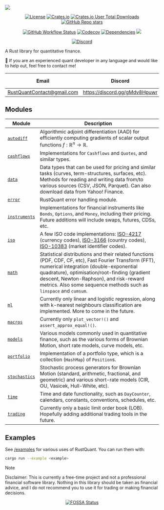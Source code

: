 ![](./images/logo.png)

<p align="center">
    <a href="#license" alt="license">
        <img alt="License" src="https://img.shields.io/badge/Dual_License-MIT_and_Apache_2.0-black?logo=apache"></a>
    <a href="#version" alt="version">
        <img alt="Crates.io" src="https://img.shields.io/crates/v/RustQuant?logo=rust&color=black"></a>
    <a href="#downloads" alt="downloads">
        <!-- <img alt="Crates.io" src="https://img.shields.io/crates/d/RustQuant?logo=rust&color=black"></a> -->
        <img alt="Crates.io User Total Downloads" src="https://img.shields.io/crates/udt/178069">
    <a href="#stars" alt="stars">
        <img alt="GitHub Repo stars" src="https://img.shields.io/github/stars/avhz/RustQuant?logo=github&color=black"></a>
</p>

<p align="center">
    <a href="#build" alt="build">
        <img alt="GitHub Workflow Status" src="https://img.shields.io/github/actions/workflow/status/avhz/RustQuant/cargo_build.yml"></a>
    <a href="#codecov" alt="codecov">
        <img alt="Codecov" src="https://img.shields.io/codecov/c/gh/avhz/RustQuant"></a>
    <a href="#deps" alt="deps">
        <img alt="Dependencies" src="https://deps.rs/repo/github/avhz/RustQuant/status.svg"></a>
    <a href="https://app.fossa.com/projects/git%2Bgithub.com%2Favhz%2FRustQuant?ref=badge_shield" alt="FOSSA Status"><img src="https://app.fossa.com/api/projects/git%2Bgithub.com%2Favhz%2FRustQuant.svg?type=shield"/></a>
</p>

<p align="center">
    <a href="https://discord.com/invite/gMdv8Hpuwr" alt="discord">
        <img alt="Discord" src="https://img.shields.io/discord/1146771658082881636?logo=discord"></a>
</p>

A Rust library for quantitative finance.

:dart: If you are an experienced quant developer in any language and would like to help out, feel free to contact me!

<div align="center">

| Email                        | Discord                         | Latest Changes              |
|:----------------------------:|:-------------------------------:|:---------------------------:|
| <RustQuantContact@gmail.com> | <https://discord.gg/gMdv8Hpuwr> | [Changelog](./CHANGELOG.md) |

</div>



## Modules

| Module | Description |
|--------|-------------|
| [`autodiff`](https://docs.rs/RustQuant/latest/RustQuant/autodiff/index.html) | Algorithmic adjoint differentiation (AAD) for efficiently computing gradients of scalar output functions $f: \mathbb{R}^n \rightarrow \mathbb{R}$. |
| [`cashflows`](https://docs.rs/RustQuant/latest/RustQuant/cashflows/index.html) | Implementations for `Cashflows` and `Quotes`, and similar types. |
| [`data`](https://docs.rs/RustQuant/latest/RustQuant/data/index.html) | Data types that can be used for pricing and similar tasks (curves, term-structures, surfaces, etc). Methods for reading and writing data from/to various sources (CSV, JSON, Parquet). Can also download data from Yahoo! Finance. |
| [`error`](https://docs.rs/RustQuant/latest/RustQuant/error/index.html) | RustQuant error handling module. |
| [`instruments`](https://docs.rs/RustQuant/latest/RustQuant/instruments/index.html) | Implementations for financial instruments like `Bonds`, `Options`, and `Money`, including their pricing. Future additions will include swaps, futures, CDSs, etc. |
| [`iso`](https://docs.rs/RustQuant/latest/RustQuant/iso/index.html) | A few ISO code implementations: [ISO-4217](https://www.iso.org/iso-4217-currency-codes.html) (currency codes), [ISO-3166](https://www.iso.org/iso-3166-country-codes.html) (country codes), [ISO-10383](https://www.iso20022.org/market-identifier-codes) (market identifier codes). |
| [`math`](https://docs.rs/RustQuant/latest/RustQuant/math/index.html) | Statistical distributions and their related functions (PDF, CDF, CF, etc), Fast Fourier Transform (FFT), numerical integration (double-exponential quadrature), optimisation/root-finding (gradient descent, Newton-Raphson), and risk-reward metrics. Also some sequence methods such as `linspace` and `cumsum`. |
| [`ml`](https://docs.rs/RustQuant/latest/RustQuant/ml/index.html) | Currently only linear and logistic regression, along with k-nearest neighbours classification are implemented. More to come in the future. |
| [`macros`](https://docs.rs/RustQuant/latest/RustQuant/macros/index.html) | Currently only `plot_vector!()` and `assert_approx_equal!()`. |
| [`models`](https://docs.rs/RustQuant/latest/RustQuant/models/index.html) | Various models commonly used in quantitative finance, such as the various forms of Brownian Motion, short rate models, curve models, etc. |
| [`portfolio`](https://docs.rs/RustQuant/latest/RustQuant/portfolio/index.html) | Implementation of a portfolio type, which is a collection (`HashMap`) of `Position`s. |
| [`stochastics`](https://docs.rs/RustQuant/latest/RustQuant/stochastics/index.html) | Stochastic process generators for Brownian Motion (standard, arithmetic, fractional, and geometric) and various short-rate models (CIR, OU, Vasicek, Hull-White, etc). |
| [`time`](https://docs.rs/RustQuant/latest/RustQuant/time/index.html) | Time and date functionality, such as `DayCounter`, calendars, constants, conventions, schedules, etc. |
| [`trading`](https://docs.rs/RustQuant/latest/RustQuant/trading/index.html) | Currently only a basic limit order book (LOB). Hopefully adding additional trading tools in the future. |

## Examples

See [/examples](./examples) for various uses of RustQuant. You can run them with:

```bash
cargo run --example <example>
```

> [!NOTE]  
> Disclaimer: This is currently a free-time project and not a professional financial software library. Nothing in this library should be taken as financial advice, and I do not recommend you to use it for trading or making financial decisions.

<div align="center">
    
[![FOSSA Status](https://app.fossa.com/api/projects/git%2Bgithub.com%2Favhz%2FRustQuant.svg?type=large)](https://app.fossa.com/projects/git%2Bgithub.com%2Favhz%2FRustQuant?ref=badge_large)

</div>
